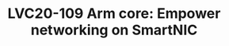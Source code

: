 ---
categories:
- lvc20
description: SmartNIC becomes increasingly popular in datacenter and telco. It can
  achieve high performance and rich feature networking, and release CPU resources
  on server. <br /> In real deployment, OVS-DPDK on Arm based SmartNIC is one of the
  common networking solutions. In this presentation, we would demo two different SmartNICs
  for OVS-DPDK, and discuss the advantages introduced by Arm CPU as follows:<br />
  1. Flexible and programmable.<br /> 2. Highly efficient implementation for complex
  features difficult to be done by hardware.<br /> 3. Fully offloading, include control
  plane and management plane.
image: /assets/images/featured-images/lvc20/LVC20-109.png
session_id: LVC20-109
session_room: DataCenter
session_slot:
  end_time: 2020-09-22 13:20
  start_time: 2020-09-22 12:55
session_speakers:
- speaker_bio: I am a Software Engineer from Arm working on networking open source
    software. I focus on Open vSwitch and SmartNIC related projects.
  speaker_company: ''
  speaker_image: http://avatars.sched.co/0/24/11406028/avatar.jpg.320x320px.jpg?cf4
  speaker_name: Lance Yang
  speaker_position: Arm, Software Engineer
  speaker_role: speaker
session_track: Data Center
tag: session
tags: Data Center
title: 'LVC20-109 Arm core: Empower networking on SmartNIC'
---